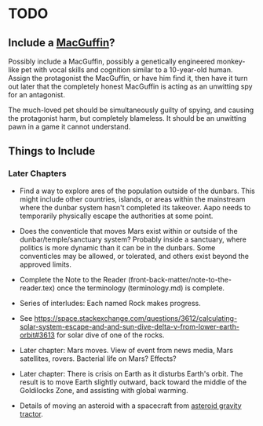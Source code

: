 # TODO

## Include a [MacGuffin](https://en.wikipedia.org/wiki/MacGuffin)?

Possibly include a MacGuffin, possibly a genetically engineered monkey-like pet with vocal skills and cognition similar to a 10-year-old human. Assign the protagonist the MacGuffin, or have him find it, then have it turn out later that the completely honest MacGuffin is acting as an unwitting spy for an antagonist.

The much-loved pet should be simultaneously guilty of spying, and causing the protagonist harm, but completely blameless. It should be an unwitting pawn in a game it cannot understand.

## Things to Include

### Later Chapters

- Find a way to explore ares of the population outside of the dunbars. This might include other countries, islands, or areas within the mainstream where the dunbar system hasn't completed its takeover. Aapo needs to temporarily physically escape the authorities at some point.

- Does the conventicle that moves Mars exist within or outside of the dunbar/temple/sanctuary system? Probably inside a sanctuary, where politics is more dynamic than it can be in the dunbars. Some conventicles may be allowed, or tolerated, and others exist beyond the approved limits.

- Complete the Note to the Reader (front-back-matter/note-to-the-reader.tex) once the terminology (terminology.md) is complete.

- Series of interludes: Each named Rock makes progress.

- See https://space.stackexchange.com/questions/3612/calculating-solar-system-escape-and-and-sun-dive-delta-v-from-lower-earth-orbit#3613 for solar dive of one of the rocks.

- Later chapter: Mars moves. View of event from news media, Mars satellites, rovers. Bacterial life on Mars? Effects?

- Later chapter: There is crisis on Earth as it disturbs Earth's orbit. The result is to move Earth slightly outward, back toward the middle of the Goldilocks Zone, and assisting with global warming.

- Details of moving an asteroid with a spacecraft from [asteroid gravity tractor](https://en.wikipedia.org/wiki/Asteroid_impact_avoidance#Asteroid_gravity_tractor).

